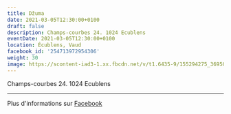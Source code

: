 ```yaml
---
title: Džuma
date: 2021-03-05T12:30:00+0100
draft: false
description: Champs-courbes 24. 1024 Ecublens
eventDate: 2021-03-05T12:30:00+0100
location: Écublens, Vaud
facebook_id: '254713972954306'
weight: 30
image: https://scontent-iad3-1.xx.fbcdn.net/v/t1.6435-9/155294275_3695079563921169_4909597834044538694_n.jpg?_nc_cat=101&ccb=1-7&_nc_sid=9e60e4&_nc_ohc=FmqaEby-u4MQ7kNvwGTsSwU&_nc_oc=AdnP8mv3L1hpHlWFHBKGDiZdVpDbcCItAxXQI5DDt1NNTE0kj6TGxGzNKwDuJKWMlnA&_nc_zt=23&_nc_ht=scontent-iad3-1.xx&edm=ABTKTjYEAAAA&_nc_gid=zRteroaG_HaPd8tYTw3WpQ&oh=00_AfWcd-8qOmfHyUboTUf-f5T4ua-cd8bHnFZcFRYsZ8KZUw&oe=68C374DB
---
```


Champs-courbes 24. 1024 Ecublens

---

Plus d'informations sur [Facebook](https://facebook.com/events/254713972954306)